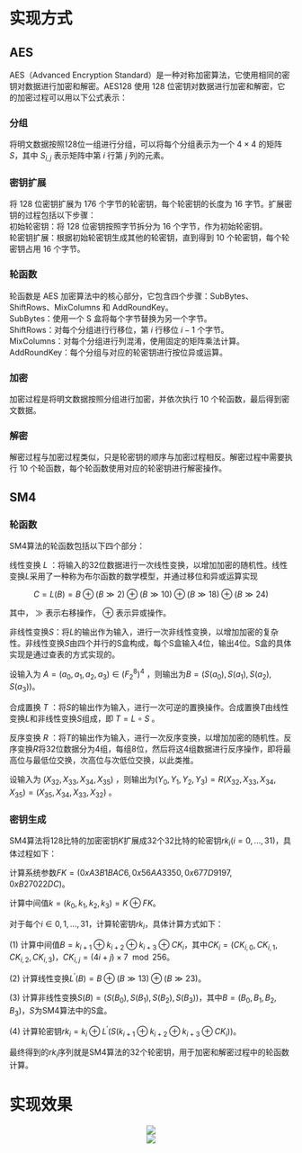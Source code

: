 # 实现方式
## AES
AES（Advanced Encryption Standard）是一种对称加密算法，它使用相同的密钥对数据进行加密和解密。AES128 使用 128 位密钥对数据进行加密和解密，它的加密过程可以用以下公式表示：
### 分组
将明文数据按照128位一组进行分组，可以将每个分组表示为一个 $4 \times 4$ 的矩阵 $S$，其中 $S_{i,j}$ 表示矩阵中第 $i$ 行第 $j$ 列的元素。
### 密钥扩展
将 128 位密钥扩展为 176 个字节的轮密钥，每个轮密钥的长度为 16 字节。扩展密钥的过程包括以下步骤：  
初始轮密钥：将 128 位密钥按照字节拆分为 16 个字节，作为初始轮密钥。  
轮密钥扩展：根据初始轮密钥生成其他的轮密钥，直到得到 10 个轮密钥，每个轮密钥占用 16 个字节。  
### 轮函数  
轮函数是 AES 加密算法中的核心部分，它包含四个步骤：SubBytes、ShiftRows、MixColumns 和 AddRoundKey。  
SubBytes：使用一个 S 盒将每个字节替换为另一个字节。  
ShiftRows：对每个分组进行行移位，第 $i$ 行移位 $i-1$ 个字节。  
MixColumns：对每个分组进行列混淆，使用固定的矩阵乘法计算。  
AddRoundKey：每个分组与对应的轮密钥进行按位异或运算。  
### 加密
加密过程是将明文数据按照分组进行加密，并依次执行 10 个轮函数，最后得到密文数据。  
### 解密
解密过程与加密过程类似，只是轮密钥的顺序与加密过程相反。解密过程中需要执行 10 个轮函数，每个轮函数使用对应的轮密钥进行解密操作。  
## SM4
### 轮函数
SM4算法的轮函数包括以下四个部分：  

线性变换 $L$ ：将输入的32位数据进行一次线性变换，以增加加密的随机性。线性变换$L$采用了一种称为布尔函数的数学模型，并通过移位和异或运算实现

$$C=L(B)=B\oplus(B\gg2)\oplus(B\gg10)\oplus(B\gg18)\oplus(B\gg24)$$

其中， $\gg$ 表示右移操作， $\oplus$ 表示异或操作。

非线性变换$S$：将$L$的输出作为输入，进行一次非线性变换，以增加加密的复杂性。非线性变换$S$由四个并行的S盒构成，每个S盒输入4位，输出4位。S盒的具体实现是通过查表的方式实现的。

设输入为 $A=(a_0,a_1,a_2,a_3)\in(F_2^8)^4$ ，则输出为$B=(S(a_0),S(a_1),S(a_2),S(a_3))$。

合成置换 $T$ ：将$S$的输出作为输入，进行一次可逆的置换操作。合成置换$T$由线性变换$L$和非线性变换$S$组成，即 $T=L\circ S$ 。

反序变换 $R$ ：将$T$的输出作为输入，进行一次反序变换，以增加加密的随机性。反序变换$R$将32位数据分为4组，每组8位，然后将这4组数据进行反序操作，即将最高位与最低位交换，次高位与次低位交换，以此类推。

设输入为 $(X_{32},X_{33},X_{34},X_{35})$ ，则输出为$(Y_0,Y_1,Y_2,Y_3)=R(X_{32},X_{33},X_{34},X_{35})=(X_{35},X_{34},X_{33},X_{32})$ 。
### 密钥生成
SM4算法将128比特的加密密钥$K$扩展成32个32比特的轮密钥$rk_i (i=0,...,31)$，具体过程如下：

计算系统参数$FK=(0xA3B1BAC6, 0x56AA3350, 0x677D9197, 0xB27022DC)$。

计算中间值$k=(k_0,k_1,k_2,k_3)=K\oplus FK$。

对于每个$i\in{0,1,\dots,31}$，计算轮密钥$rk_i$，具体计算方式如下：

(1) 计算中间值$B=k_{i+1}\oplus k_{i+2}\oplus k_{i+3}\oplus CK_i$，其中$CK_i=(CK_{i,0},CK_{i,1},CK_{i,2},CK_{i,3})$，$CK_{i,j}=(4i+j)\times7\mod 256$。

(2) 计算线性变换$L^{\prime}(B)=B\oplus(B\gg13)\oplus(B\gg23)$。

(3) 计算非线性变换$S(B)=(S(B_0),S(B_1),S(B_2),S(B_3))$，其中$B=(B_0,B_1,B_2,B_3)$，$S$为SM4算法中的S盒。

(4) 计算轮密钥$rk_i=k_i\oplus L^{\prime}(S(k_{i+1}\oplus k_{i+2}\oplus k_{i+3}\oplus CK_i))$。

最终得到的$rk_i$序列就是SM4算法的32个轮密钥，用于加密和解密过程中的轮函数计算。
# 实现效果

<div align="center">
  <img src="https://github.com/Ljm200301/ljm/blob/main/pictures/AES.png">
</div>

<div align="center">
  <img src="https://github.com/Ljm200301/ljm/blob/main/pictures/SM4.png">
</div>
